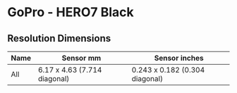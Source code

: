 # GoPro - HERO7 Black

## Resolution Dimensions

| Name   | Sensor mm                    | Sensor inches                  |
|--------|------------------------------|--------------------------------|
| All    | 6.17 x 4.63 (7.714 diagonal) | 0.243 x 0.182 (0.304 diagonal) |
